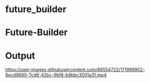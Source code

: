 # future_builder

# Future-Builder

# Output



https://user-images.githubusercontent.com/88554722/171999902-8ecd9680-7cd6-42bc-9bf8-b9bbc3001a31.mp4





